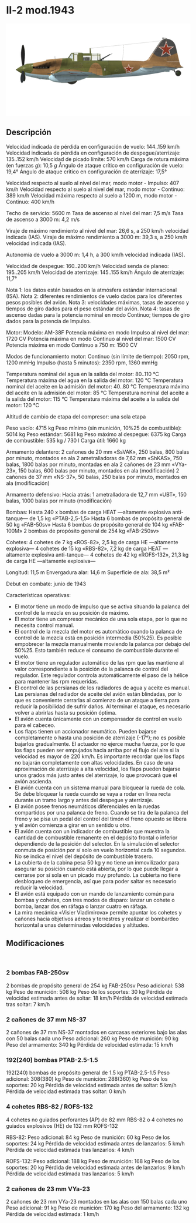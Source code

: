 ﻿# Il-2 mod.1943

![il2m43](../images/il2m43.png)

## Descripción

Velocidad indicada de pérdida en configuración de vuelo: 144..159 km/h
Velocidad indicada de pérdida en configuración de despegue/aterrizaje: 135..152 km/h
Velocidad de picado límite: 570 km/h
Carga de rotura máxima (en fuerzas <i>g</i>): 10,5 <i>g</i>
Ángulo de ataque crítico en configuración de vuelo: 19,4°
Ángulo de ataque crítico en configuración de aterrizaje: 17,5°

Velocidad respecto al suelo al nivel del mar, modo motor - Impulso: 407 km/h
Velocidad respecto al suelo al nivel del mar, modo motor - Continuo: 389 km/h
Velocidad máxima respecto al suelo a 1200 m, modo motor - Continuo: 400 km/h

Techo de servicio: 5600 m
Tasa de ascenso al nivel del mar: 7,5 m/s
Tasa de ascenso a 3000 m: 4,2 m/s

Viraje de máximo rendimiento al nivel del mar: 26,6 s, a 250 km/h velocidad indicada (IAS).
Viraje de máximo rendimiento a 3000 m: 39,3 s, a 250 km/h velocidad indicada (IAS).

Autonomía de vuelo a 3000 m: 1,4 h, a 300 km/h velocidad indicada (IAS).

Velocidad de despegue: 160..200 km/h
Velocidad senda de planeo: 195..205 km/h
Velocidad de aterrizaje: 145..155 km/h
Ángulo de aterrizaje: 11,7°

Nota 1: los datos están basados en la atmósfera estándar internacional (ISA).
Nota 2: diferentes rendimientos de vuelo dados para los diferentes pesos posibles del avión.
Nota 3: velocidades máximas, tasas de ascenso y tiempos de giro dados para el peso estándar del avión.
Nota 4: tasas de ascenso dadas para la potencia nominal en modo Continuo; tiempos de giro dados para la potencia de Impulso.

Motor:
Modelo: AM-38F
Potencia máxima en modo Impulso al nivel del mar: 1720 CV
Potencia máxima en modo Continuo al nivel del mar: 1500 CV
Potencia máxima en modo Continuo a 750 m: 1500 CV

Modos de funcionamiento motor:
Continuo (sin límite de tiempo): 2050 rpm, 1200 mmHg
Impulso (hasta 5 minutos): 2350 rpm, 1360 mmHg

Temperatura nominal del agua en la salida del motor: 80..110 °C
Temperatura máxima del agua en la salida del motor: 120 °C
Temperatura nominal del aceite en la admisión del motor: 40..80 °C
Temperatura máxima del aceite en la admisión del motor: 85 °C
Temperatura nominal del aceite a la salida del motor: 115 °C
Temperatura máxima del aceite a la salida del motor: 120 °C

Altitud de cambio de etapa del compresor: una sola etapa

Peso vacío: 4715 kg
Peso mínimo (sin munición, 10%25 de combustible): 5014 kg
Peso estándar: 5681 kg
Peso máximo al despegue: 6375 kg
Carga de combustible: 535 kg / 730 l
Carga útil: 1660 kg

Armamento delantero:
2 cañones de 20 mm «SsVAK», 250 balas, 800 balas por minuto, montados en ala
2 ametralladoras de 7,62 mm «ShKAS», 750 balas, 1800 balas por minuto, montadas en ala
2 cañones de 23 mm «VYa-23», 150 balas, 600 balas por minuto, montados en ala (modificación)
2 cañones de 37 mm «NS-37», 50 balas, 250 balas por minuto, montados en ala (modificación)

Armamento defensivo:
Hacia atrás: 1 ametralladora de 12,7 mm «UBT», 150 balas, 1000 balas por minuto (modificación)

Bombas:
Hasta 240 x bombas de carga HEAT —altamente explosiva anti-tanque— de 1,5 kg «PTAB-2,5-1,5»
Hasta 6 bombas de propósito general de 50 kg «FAB-50sv»
Hasta 6 bombas de propósito general de 104 kg «FAB-100M»
2 bombas de propósito general de 254 kg «FAB-250sv»

Cohetes:
4 cohetes de 7 kg «ROS-82», 2,5 kg de carga HE —altamente explosiva—
4 cohetes de 15 kg «RBS-82», 7,2 kg de carga HEAT —altamente explosiva anti-tanque—
4 cohetes de 42 kg «ROFS-132», 21,3 kg de carga HE —altamente explosiva—

Longitud: 11,5 m
Envergadura alar: 14,6 m
Superficie de ala: 38,5 m²

Debut en combate: junio de 1943

Características operativas:
- El motor tiene un modo de impulso que se activa situando la palanca del control de la mezcla en su posición de máximo.
- El motor tiene un compresor mecánico de una sola etapa, por lo que no necesita control manual.
- El control de la mezcla del motor es automático cuando la palanca de control de la mezcla está en posición intermedia (50%25). Es posible empobrecer la mezcla manualmente moviendo la palanca por debajo del 50%25. Esto también reduce el consumo de combustible durante el vuelo.
- El motor tiene un regulador automático de las rpm que las mantiene al valor correspondiente a la posición de la palanca de control del regulador. Este regulador controla automáticamente el paso de la hélice para mantener las rpm requeridas.
- El control de las persianas de los radiadores de agua y aceite es manual. Las persianas del radiador de aceite del avión están blindadas, por lo que es conveniente cerrarlas al comienzo de un ataque a tierra para reducir la posibilidad de sufrir daños. Al terminar el ataque, es necesario volver a abrirlas hasta su posición óptima.
- El avión cuenta únicamente con un compensador de control en vuelo para el cabeceo.
- Los flaps tienen un accionador neumático. Pueden bajarse completamente o hasta una posición de aterrizaje (-17°); no es posible bajarlos gradualmente. El actuador no ejerce mucha fuerza, por lo que los flaps pueden ser empujados hacia arriba por el flujo del aire si la velocidad es mayor de 220 km/h. Es importante recordar que los flaps no bajarán completamente con altas velocidades. En caso de una aproximación de aterrizaje a alta velocidad, los flaps pueden bajarse unos grados más justo antes del aterrizaje, lo que provocará que el avión ascienda.
- El avión cuenta con un sistema manual para bloquear la rueda de cola. Se debe bloquear la rueda cuando se vaya a rodar en línea recta durante un tramo largo y antes del despegue y aterrizaje.
- El avión posee frenos neumáticos diferenciales en la ruedas compartidos por una palanca de freno. Cuando se tira de la palanca del freno y se pisa un pedal del control del timón el freno opuesto se libera y el avión comienza a girar en un sentido u otro.
- El avión cuenta con un indicador de combustible que muestra la cantidad de combustible remanente en el depósito frontal o inferior dependiendo de la posición del selector. En la simulación el selector conmuta de posición por sí solo en vuelo horizontal cada 10 segundos. No se indica el nivel del depósito de combustible trasero. 
- La cubierta de la cabina pesa 50 kg y no tiene un inmovilizador para asegurar su posición cuando está abierta, por lo que puede llegar a cerrarse por sí sola en un picado muy profundo. La cubierta no tiene desbloqueo de emergencia, así que para poder saltar es necesario reducir la velocidad.
- El avión está equipado con un mando de lanzamiento común para bombas y cohetes, con tres modos de disparo: lanzar un cohete o bomba, lanzar dos en ráfaga o lanzar cuatro en ráfaga.
- La mira mecánica «Visier Vladimirova» permite apuntar los cohetes y cañones hacia objetivos aéreos y terrestres y realizar el bombardeo horizontal a unas determinadas velocidades y altitudes.

## Modificaciones
﻿

### 2 bombas FAB-250sv

2 bombas de propósito general de 254 kg FAB-250sv
Peso adicional: 538 kg
Peso de munición: 508 kg
Peso de los soportes: 30 kg
Pérdida de velocidad estimada antes de soltar: 18 km/h
Pérdida de velocidad estimada tras soltar: 7 km/h﻿

### 2 cañones de 37 mm NS-37

2 cañones de 37 mm NS-37 montados en carcasas exteriores bajo las alas con 50 balas cada uno
Peso adicional: 260 kg
Peso de munición: 90 kg
Peso del armamento: 340 kg
Pérdida de velocidad estimada: 15 km/h﻿

### 192(240) bombas PTAB-2.5-1.5

192(240) bombas de propósito general de 1.5 kg PTAB-2.5-1.5
Peso adicional: 308(380) kg
Peso de munición: 288(360) kg
Peso de los soportes: 20 kg
Pérdida de velocidad estimada antes de soltar: 5 km/h
Pérdida de velocidad estimada tras soltar: 0 km/h﻿

### 4 cohetes RBS-82 / ROFS-132

4 cohetes no guiados perforantes (AP) de 82 mm RBS-82 o 4 cohetes no guiados explosivos (HE) de 132 mm ROFS-132

RBS-82:
Peso adicional: 84 kg
Peso de munición: 60 kg
Peso de los soportes: 24 kg
Pérdida de velocidad estimada antes de lanzarlos: 5 km/h
Pérdida de velocidad estimada tras lanzarlos: 4 km/h

ROFS-132:
Peso adicional: 188 kg
Peso de munición: 168 kg
Peso de los soportes: 20 kg
Pérdida de velocidad estimada antes de lanzarlos: 9 km/h
Pérdida de velocidad estimada tras lanzarlos: 5 km/h﻿

### 2 cañones de 23 mm VYa-23

2 cañones de 23 mm VYa-23 montados en las alas con 150 balas cada uno
Peso adicional: 91 kg
Peso de munición: 170 kg
Peso del armamento: 132 kg
Pérdida de velocidad estimada: 1 km/h